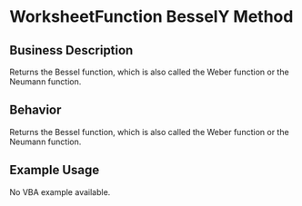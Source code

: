 # WorksheetFunction BesselY Method

## Business Description
Returns the Bessel function, which is also called the Weber function or the Neumann function.

## Behavior
Returns the Bessel function, which is also called the Weber function or the Neumann function.

## Example Usage
No VBA example available.